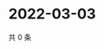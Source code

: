# 2022-03-03

共 0 条

<!-- BEGIN WEIBO -->
<!-- 最后更新时间 Thu Mar 03 2022 11:07:40 GMT+0800 (China Standard Time) -->

<!-- END WEIBO -->
